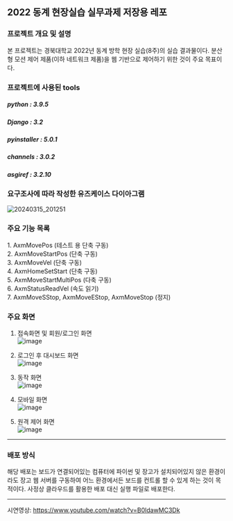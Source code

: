 <h2>2022 동계 현장실습 실무과제 저장용 레포
<h3> 프로젝트 개요 및 설명</h3>
본 프로젝트는 경북대학교 2022년 동계 방학 현장 실습(8주)의 실습 결과물이다.
분산형 모션 제어 제품(이하 네트워크 제품)을 웹 기반으로 제어하기 위한 것이 주요 목표이다.

<h3>프로젝트에 사용된 tools</h3>
<h5>python : 3.9.5</h5><h5>Django : 3.2</h5>
<h5>pyinstaller : 5.0.1</h5>
<h5>channels : 3.0.2</h5>
<h5>asgiref : 3.2.10</h5>

<h3>요구조사에 따라 작성한 유즈케이스 다이아그램</h3>

![20240315_201251](https://github.com/DeveloperYun/2022winter_intern/assets/81633639/14c8365f-dc0a-40f3-862c-61d853c4d4e1)

<h3>주요 기능 목록</h3>
1. AxmMovePos (테스트 용 단축 구동)<br/>
2. AxmMoveStartPos (단축 구동)<br/>
3. AxmMoveVel (단축 구동)<br/>
4. AxmHomeSetStart (단축 구동)<br/>
5. AxmMoveStartMultiPos (다축 구동)<br/>
6. AxmStatusReadVel (속도 읽기)<br/>
7. AxmMoveSStop, AxmMoveEStop, AxmMoveStop (정지)<br/>

<h3>주요 화면</h3> 

1. 접속화면 및 회원/로그인 화면<br/>
![image](https://github.com/DeveloperYun/2022winter_intern/assets/81633639/e94a9b32-ead4-4f5a-a2af-47ff1ecac754)

2. 로그인 후 대시보드 화면<br/>
![image](https://github.com/DeveloperYun/2022winter_intern/assets/81633639/188327b9-f8ec-40d0-9866-d1a1565c4e83)

3. 동작 화면<br/>
![image](https://github.com/DeveloperYun/2022winter_intern/assets/81633639/d4de6fa1-39a7-4bfd-bfaf-8077ea3b62dd)

4. 모바일 화면<br/>
![image](https://github.com/DeveloperYun/2022winter_intern/assets/81633639/d704e893-b07b-4785-9410-9f5961662ca7)

5. 원격 제어 화면<br/>
![image](https://github.com/DeveloperYun/2022winter_intern/assets/81633639/8c6c543d-21d4-4584-afd6-6d5cb31699d1)

-----
<h3>배포 방식</h3>
해당 배포는 보드가 연결되어있는 컴퓨터에 파이썬 및 장고가 설치되어있지 않은 환경이라도 장고 웹 서버를 구동하여 
어느 환경에서든 보드를 컨트롤 할 수 있게 하는 것이 목적이다.
사정상 클라우드를 활용한 배포 대신 실행 파일로 배포한다.

-----
시연영상: https://www.youtube.com/watch?v=B0ldawMC3Dk
